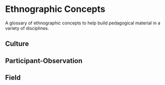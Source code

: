 # Ethnographic Concepts
A glossary of ethnographic concepts to help build pedagogical material in a variety of disciplines.

## Culture
## Participant-Observation
## Field